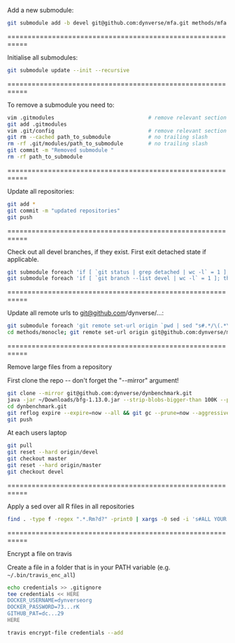 
Add a new submodule:
```bash
git submodule add -b devel git@github.com:dynverse/mfa.git methods/mfa
```

===========================================================

Initialise all submodules:
```bash
git submodule update --init --recursive
```

===========================================================

To remove a submodule you need to:

```bash
vim .gitmodules                              # remove relevant section
git add .gitmodules
vim .git/config                              # remove relevant section
git rm --cached path_to_submodule            # no trailing slash
rm -rf .git/modules/path_to_submodule        # no trailing slash
git commit -m "Removed submodule "
rm -rf path_to_submodule
```

===========================================================

Update all repositories:

```bash
git add *
git commit -m "updated repositories"
git push
```

===========================================================

Check out all devel branches, if they exist. First exit detached state if applicable.

```bash
git submodule foreach 'if [ `git status | grep detached | wc -l` = 1 ]; then git checkout master; else echo not detached; fi'
git submodule foreach 'if [ `git branch --list devel | wc -l` = 1 ]; then git checkout devel; else echo no devel branch; fi'
```

===========================================================

Update all remote urls to git@github.com/dynverse/...:

```bash
git submodule foreach 'git remote set-url origin `pwd | sed "s#.*/\(.*\)#git@github.com:dynverse/\1.git#"`'
cd methods/monocle; git remote set-url origin git@github.com:dynverse/monocle-release.git; cd ../..
```

===========================================================

Remove large files from a repository

First clone the repo -- don't forget the "--mirror" argument!
```bash
git clone --mirror git@github.com:dynverse/dynbenchmark.git
java -jar ~/Downloads/bfg-1.13.0.jar --strip-blobs-bigger-than 100K --protect-blobs-from master,devel --delete-files '*.{png,pdf,svg,rds,RData,csv,txt,tsv,ods,xls,xlsx}' dynbenchmark.git
cd dynbenchmark.git
git reflog expire --expire=now --all && git gc --prune=now --aggressive
git push
```

At each users laptop
```bash
git pull
git reset --hard origin/devel
git checkout master
git reset --hard origin/master
git checkout devel
```

===========================================================

Apply a sed over all R files in all repositories

```bash
find . -type f -regex ".*.Rm?d?" -print0 | xargs -0 sed -i 's#ALL YOUR BASE#ARE BELONG TO US#g'
```

===========================================================

Encrypt a file on travis

Create a file in a folder that is in your PATH variable (e.g. `~/.bin/travis_enc_all`)
```bash
echo credentials >> .gitignore
tee credentials << HERE
DOCKER_USERNAME=dynverseorg
DOCKER_PASSWORD=73...rK
GITHUB_PAT=dc...29
HERE

travis encrypt-file credentials --add
```
